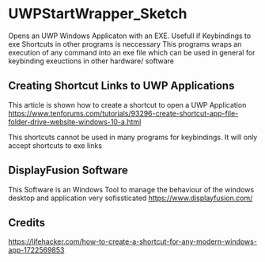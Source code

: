 # UWPStartWrapper_Sketch
Opens an UWP Windows Applicaton with an EXE. Usefull if Keybindings to exe Shortcuts in other programs is neccessary
This programs wraps an execution of any command into an exe file which can be used in general for keybinding exeuctions in other hardware/ software


## Creating Shortcut Links to UWP Applications
This article is shown how to create a shortcut to open a UWP Application
https://www.tenforums.com/tutorials/93296-create-shortcut-app-file-folder-drive-website-windows-10-a.html

This shortcuts cannot be used in many programs for keybindings. It will only accept shortcuts to exe links

## DisplayFusion Software
This Software is an Windows Tool to manage the behaviour of the windows desktop and application very sofissticated
https://www.displayfusion.com/

## Credits
https://lifehacker.com/how-to-create-a-shortcut-for-any-modern-windows-app-1722569853
